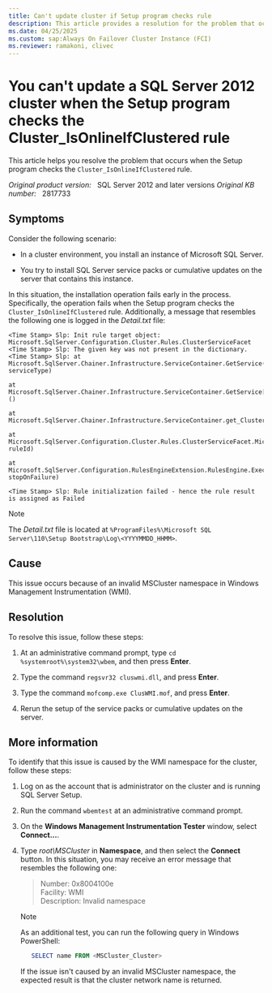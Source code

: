 ```yaml
---
title: Can't update cluster if Setup program checks rule
description: This article provides a resolution for the problem that occurs when the Setup program checks the Cluster_IsOnlineIfClustered rule.
ms.date: 04/25/2025
ms.custom: sap:Always On Failover Cluster Instance (FCI)
ms.reviewer: ramakoni, clivec
---
```


# You can't update a SQL Server 2012 cluster when the Setup program checks the Cluster_IsOnlineIfClustered rule

This article helps you resolve the problem that occurs when the Setup program checks the `Cluster_IsOnlineIfClustered` rule.

_Original product version:_ &nbsp; SQL Server 2012 and later versions
_Original KB number:_ &nbsp; 2817733

## Symptoms

Consider the following scenario:

- In a cluster environment, you install an instance of Microsoft SQL Server.

- You try to install SQL Server service packs or cumulative updates on the server that contains this instance.

In this situation, the installation operation fails early in the process. Specifically, the operation fails when the Setup program checks the `Cluster_IsOnlineIfClustered` rule. Additionally, a message that resembles the following one is logged in the *Detail.txt* file:

```console
<Time Stamp> Slp: Init rule target object: Microsoft.SqlServer.Configuration.Cluster.Rules.ClusterServiceFacet
<Time Stamp> Slp: The given key was not present in the dictionary.
<Time Stamp> Slp: at Microsoft.SqlServer.Chainer.Infrastructure.ServiceContainer.GetService(Type serviceType)

at Microsoft.SqlServer.Chainer.Infrastructure.ServiceContainer.GetService[T]()

at Microsoft.SqlServer.Chainer.Infrastructure.ServiceContainer.get_Cluster()

at Microsoft.SqlServer.Configuration.Cluster.Rules.ClusterServiceFacet.Microsoft.SqlServer.Configuration.RulesEngineExtension.IRuleInitialize.Init(String ruleId)

at Microsoft.SqlServer.Configuration.RulesEngineExtension.RulesEngine.Execute(Boolean stopOnFailure)

<Time Stamp> Slp: Rule initialization failed - hence the rule result is assigned as Failed
```

> [!NOTE]
> The *Detail.txt* file is located at `%ProgramFiles%\Microsoft SQL Server\110\Setup Bootstrap\Log\<YYYYMMDD_HHMM>`.

## Cause

This issue occurs because of an invalid MSCluster namespace in Windows Management Instrumentation (WMI).

## Resolution

To resolve this issue, follow these steps:

1. At an administrative command prompt, type `cd %systemroot%\system32\wbem`, and then press **Enter**.
2. Type the command `regsvr32 cluswmi.dll`, and press **Enter**.

3. Type the command `mofcomp.exe ClusWMI.mof`, and press **Enter**.

4. Rerun the setup of the service packs or cumulative updates on the server.

## More information

To identify that this issue is caused by the WMI namespace for the cluster, follow these steps:

1. Log on as the account that is administrator on the cluster and is running SQL Server Setup.
2. Run the command `wbemtest` at an administrative command prompt.
3. On the **Windows Management Instrumentation Tester** window, select **Connect...**.
4. Type *root\MSCluster* in **Namespace**, and then select the **Connect** button. In this situation, you may receive an error message that resembles the following one:

   > Number: 0x8004100e  
   Facility: WMI  
   Description: Invalid namespace

   > [!NOTE]
   > As an additional test, you can run the following query in Windows PowerShell:
   >
   > ```powershell
   >    SELECT name FROM <MSCluster_Cluster>
   >  ```
   >
   > If the issue isn't caused by an invalid MSCluster namespace, the expected result is that the cluster network name is returned.

